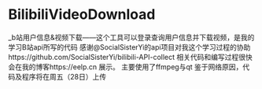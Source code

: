 # BilibiliVideoDownload
_b站用户信息&amp;视频下载——这个工具可以登录查询用户信息并下载视频，是我的学习B站api所写的代码 感谢@SocialSisterYi的api项目对我这个学习过程的协助https://github.com/SocialSisterYi/bilibili-API-collect 相关代码和编写过程很快会在我的博客https://eelp.cn 展示。
主要使用了ffmpeg与qt
鉴于网络原因，代码及程序将在周五（28日）上传
